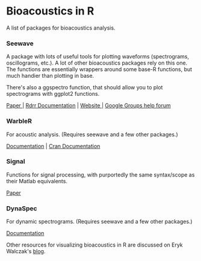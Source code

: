 # Bioacoustics in R
A list of packages for bioacoustics analysis.

<!-- wp:heading {"level":3} -->
<h3>Seewave</h3>
<!-- /wp:heading -->

<!-- wp:paragraph -->
<p>A package with lots of useful tools for plotting waveforms (spectrograms, oscillograms, etc.). A lot of other bioacoustics packages rely on this one. The functions are essentially wrappers around some base-R functions, but much handier than plotting in base. </p>
<!-- /wp:paragraph -->

<!-- wp:paragraph -->
<p>There's also a ggspectro function, that should allow you to plot spectrograms with ggplot2 functions.</p>
<!-- /wp:paragraph -->

<!-- wp:paragraph -->
<p><a href="https://cran.r-project.org/web/packages/seewave/vignettes/seewave_analysis.pdf" target="_blank" rel="noreferrer noopener">Paper </a>| <a href="https://rdrr.io/cran/seewave/" target="_blank" rel="noreferrer noopener">Rdrr Documentation</a> | <a href="http://rug.mnhn.fr/seewave/" target="_blank" rel="noreferrer noopener">Website </a>| <a href="https://groups.google.com/forum/#!forum/seewave" target="_blank" rel="noreferrer noopener">Google Groups help forum</a></p>
<!-- /wp:paragraph -->

<!-- wp:paragraph -->
<p></p>
<!-- /wp:paragraph -->

<!-- wp:heading {"level":3} -->
<h3>WarbleR</h3>
<!-- /wp:heading -->

<!-- wp:paragraph -->
<p>For acoustic analysis. (Requires seewave and a few other packages.)</p>
<!-- /wp:paragraph -->

<!-- wp:paragraph -->
<p><a href="https://marce10.github.io/warbleR/index.html">Documentation</a> | <a href="https://cran.r-project.org/web/packages/warbleR/vignettes/warbleR_workflow_02.html#highlight_spectrogram_regions_with_colorspectro" target="_blank" rel="noreferrer noopener">Cran Documentation</a></p>
<!-- /wp:paragraph -->

<!-- wp:heading {"level":3} -->
<h3>Signal</h3>
<!-- /wp:heading -->

<!-- wp:paragraph -->
<p>Functions for signal processing, with purportedly the same syntax/scope as their Matlab equivalents. </p>
<!-- /wp:paragraph -->

<!-- wp:paragraph -->
<p><a href="https://cran.r-project.org/web/packages/signal/signal.pdf" target="_blank" rel="noreferrer noopener">Paper</a></p>
<!-- /wp:paragraph -->

<!-- wp:heading {"level":3} -->
<h3>DynaSpec</h3>
<!-- /wp:heading -->

<!-- wp:paragraph -->
<p>For dynamic spectrograms. (Requires seewave and a few other packages.)</p>
<!-- /wp:paragraph -->

<!-- wp:paragraph -->
<p><a href="https://marce10.github.io/dynaSpec/" target="_blank" rel="noreferrer noopener">Documentation</a></p>
<!-- /wp:paragraph -->

<!-- wp:paragraph -->
<p>Other resources for visualizing bioacoustics in R are discussed on Eryk Walczak's <a href="https://walczak.org/category/data-visualisation/" target="_blank" rel="noreferrer noopener">blog</a>. </p>
<!-- /wp:paragraph -->
